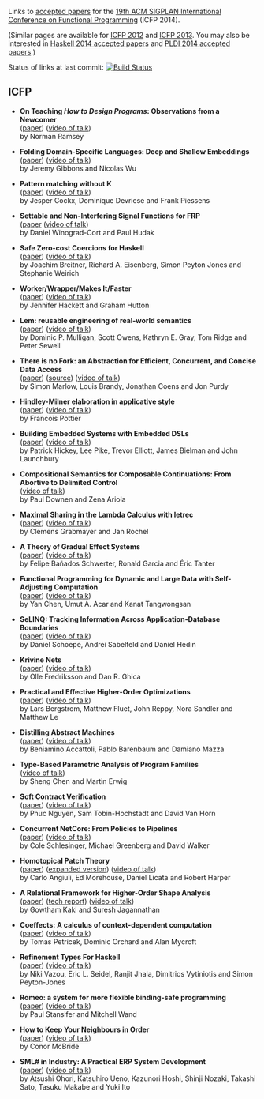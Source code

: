 Links to [accepted papers][icfp14-accepted] for the [19th ACM SIGPLAN International Conference on Functional Programming][icfp14] (ICFP 2014).

[icfp14]: http://icfpconference.org/icfp2014/
[icfp14-accepted]: http://icfpconference.org/icfp2014/accepted.html

(Similar pages are available for [ICFP 2012][icfp12] and [ICFP 2013][icfp13].  You may also be interested in [Haskell 2014 accepted papers][haskell2014-accepted] and [PLDI 2014 accepted papers][pldi2014-accepted].)

Status of links at last commit: [![Build Status](https://travis-ci.org/yallop/icfp2014-papers.svg)](https://travis-ci.org/yallop/icfp2014-papers)

[icfp12]: https://github.com/technogeeky/icfp12-paper-links
[icfp13]: https://github.com/gasche/icfp2013-papers
[haskell2014-accepted]: https://github.com/yallop/haskell2014-papers
[pldi2014-accepted]: https://github.com/yallop/pldi2014-papers

## ICFP

* **On Teaching *How to Design Programs*: Observations from a Newcomer**  
    ([paper](http://www.cs.tufts.edu/~nr/pubs/htdp.pdf))
    ([video of talk](https://www.youtube.com/watch?v=Ae7g73jM4J4))  
    by Norman Ramsey

* **Folding Domain-Specific Languages: Deep and Shallow Embeddings**  
    ([paper](http://www.cs.ox.ac.uk/jeremy.gibbons/publications/embedding.pdf))
    ([video of talk](https://www.youtube.com/watch?v=xS7TJrrhYe8))  
    by Jeremy Gibbons and Nicolas Wu

* **Pattern matching without K**  
    ([paper](http://people.cs.kuleuven.be/~jesper.cockx/Without-K/Pattern-matching-without-K.pdf))
    ([video of talk](https://www.youtube.com/watch?v=4yCvTaw1nUg&t=29m15s))  
    by Jesper Cockx, Dominique Devriese and Frank Piessens

* **Settable and Non-Interfering Signal Functions for FRP**  
    ([paper](http://haskell.cs.yale.edu/wp-content/uploads/2014/09/nichoiceICFP2014.pdf)
    ([video of talk](https://www.youtube.com/watch?v=zgNRM8tZguY))  
    by Daniel Winograd-Cort and Paul Hudak

* **Safe Zero-cost Coercions for Haskell**  
    ([paper](http://www.cis.upenn.edu/~eir/papers/2014/coercible/coercible.pdf))
    ([video of talk](https://www.youtube.com/watch?v=xFy_8n_HdI4))  
    by Joachim Breitner, Richard A. Eisenberg, Simon Peyton Jones and Stephanie Weirich

* **Worker/Wrapper/Makes It/Faster**  
    ([paper](http://www.cs.nott.ac.uk/~gmh/faster.pdf))
    ([video of talk](https://www.youtube.com/watch?v=9Nm8sSRjAtM))  
    by Jennifer Hackett and Graham Hutton

* **Lem: reusable engineering of real-world semantics**  
    ([paper](http://www.cl.cam.ac.uk/~pes20/lem/built-doc/lem-icfp-2014.pdf))
    ([video of talk](https://www.youtube.com/watch?v=2h3IFJCWm2s))  
    by Dominic P. Mulligan, Scott Owens, Kathryn E. Gray, Tom Ridge and Peter Sewell

* **There is no Fork: an Abstraction for Efficient, Concurrent, and Concise Data Access**  
    ([paper](http://community.haskell.org/~simonmar/papers/haxl-icfp14.pdf)) ([source](https://github.com/facebook/Haxl))
    ([video of talk](https://www.youtube.com/watch?v=jG9PWdV1wso))  
    by Simon Marlow, Louis Brandy, Jonathan Coens and Jon Purdy  

* **Hindley-Milner elaboration in applicative style**  
    ([paper](http://gallium.inria.fr/~fpottier/publis/fpottier-elaboration.pdf))
    ([video of talk](https://www.youtube.com/watch?v=8b79M4Nmh34))  
    by Francois Pottier

* **Building Embedded Systems with Embedded DSLs**  
    ([paper](https://github.com/GaloisInc/smaccmpilot-experiencereport/blob/master/embedded-experience.pdf?raw=true))
    ([video of talk](https://www.youtube.com/watch?v=wC2tmo7l5Mc))  
    by Patrick Hickey, Lee Pike, Trevor Elliott, James Bielman and John Launchbury

* **Compositional Semantics for Composable Continuations: From Abortive to Delimited Control**  
    ([video of talk](https://www.youtube.com/watch?v=uMQ7Co7OMQU))  
    by Paul Downen and Zena Ariola

* **Maximal Sharing in the Lambda Calculus with letrec**  
    ([paper](http://arxiv.org/pdf/1401.1460v4))
    ([video of talk](https://www.youtube.com/watch?v=sxy-81ZPYOE))  
    by Clemens Grabmayer and Jan Rochel

* **A Theory of Gradual Effect Systems**  
    ([paper](http://pleiad.dcc.uchile.cl/papers/2014/banadosAl-icfp2014.pdf))
    ([video of talk](https://www.youtube.com/watch?v=V3CAXFRkQUo&t=25m30s))  
    by Felipe Bañados Schwerter, Ronald Garcia and Éric Tanter

* **Functional Programming for Dynamic and Large Data with Self-Adjusting Computation**  
    ([paper](http://www.umut-acar.org/publications/icfp2014.pdf))
    ([video of talk](https://www.youtube.com/watch?v=tv2uf22-R_c))  
    by Yan Chen, Umut A. Acar and Kanat Tangwongsan

* **SeLINQ: Tracking Information Across Application-Database Boundaries**  
    ([paper](http://www.cse.chalmers.se/~andrei/icfp14.pdf))
    ([video of talk](https://www.youtube.com/watch?v=Z_tJaySvMIc))  
    by Daniel Schoepe, Andrei Sabelfeld and Daniel Hedin

* **Krivine Nets**  
    ([paper](http://www.cs.bham.ac.uk/~ohf162/icfp14.pdf))
    ([video of talk](https://www.youtube.com/watch?v=qmwINAgdFVc))  
    by Olle Fredriksson and Dan R. Ghica

* **Practical and Effective Higher-Order Optimizations**  
    ([paper](https://dl.dropboxusercontent.com/u/1620890/website/writings/ho-optimization.pdf))
    ([video of talk](https://www.youtube.com/watch?v=dXrs4BB34Z4))  
    by Lars Bergstrom, Matthew Fluet, John Reppy, Nora Sandler and Matthew Le

* **Distilling Abstract Machines**  
    ([paper](http://lipn.univ-paris13.fr/~mazza/papers/AbsMachinesES.pdf))
    ([video of talk](https://www.youtube.com/watch?v=3k9UlpgXt0M))  
    by Beniamino Accattoli, Pablo Barenbaum and Damiano Mazza

* **Type-Based Parametric Analysis of Program Families**  
    ([video of talk](https://www.youtube.com/watch?v=0C4lf39JYs8))  
    by Sheng Chen and Martin Erwig

* **Soft Contract Verification**  
    ([paper](http://arxiv.org/pdf/1307.6239v3))
    ([video of talk](https://www.youtube.com/watch?v=o2VE4WwW6sA))  
    by Phuc Nguyen, Sam Tobin-Hochstadt and David Van Horn

* **Concurrent NetCore: From Policies to Pipelines**  
    ([paper](https://www.cs.princeton.edu/~dpw/papers/icfp2014sub_cnc.pdf))
    ([video of talk](https://www.youtube.com/watch?v=f8Ni_D_lNHU))  
    by Cole Schlesinger, Michael Greenberg and David Walker

* **Homotopical Patch Theory**  
    ([paper](http://www.cs.cmu.edu/~rwh/papers/htpt/paper.pdf)) ([expanded version](http://www.cs.cmu.edu/~rwh/papers/htpt/expanded.pdf))
    ([video of talk](https://www.youtube.com/watch?v=4yCvTaw1nUg))  
    by Carlo Angiuli, Ed Morehouse, Daniel Licata and Robert Harper

* **A Relational Framework for Higher-Order Shape Analysis**  
    ([paper](http://gowthamk.github.io/docs/icfp2014.pdf))
    ([tech report](http://tycon.github.io/catalyst/techrep.pdf))
    ([video of talk](https://www.youtube.com/watch?v=SOjvCx2ZjWA))  
    by Gowtham Kaki and Suresh Jagannathan

* **Coeffects: A calculus of context-dependent computation**  
    ([paper](http://tomasp.net/academic/papers/structural/coeffects-icfp.pdf))
    ([video of talk](https://www.youtube.com/watch?v=xtxx4iADMbM))  
    by Tomas Petricek, Dominic Orchard and Alan Mycroft

* **Refinement Types For Haskell**  
    ([paper](http://goto.ucsd.edu/~nvazou/refinement_types_for_haskell.pdf))
    ([video of talk](https://www.youtube.com/watch?v=V3CAXFRkQUo))  
    by Niki Vazou, Eric L. Seidel, Ranjit Jhala, Dimitrios Vytiniotis and Simon Peyton-Jones

* **Romeo: a system for more flexible binding-safe programming**  
    ([paper](http://www.ccs.neu.edu/research/prl/static-pauls/romeo.pdf))
    ([video of talk](https://www.youtube.com/watch?v=k9W7_Vjyz4g))  
    by Paul Stansifer and Mitchell Wand

* **How to Keep Your Neighbours in Order**  
    ([paper](https://personal.cis.strath.ac.uk/conor.mcbride/pub/Pivotal.pdf))
    ([video of talk](https://www.youtube.com/watch?v=pNBPCnZEdSs))  
    by Conor McBride

* **SML# in Industry: A Practical ERP System Development**  
    ([paper](http://www.pllab.riec.tohoku.ac.jp/papers/icfp2014OhoriEtAl.pdf))
    ([video of talk](https://www.youtube.com/watch?v=IYGtWJc0do0))  
    by Atsushi Ohori, Katsuhiro Ueno, Kazunori Hoshi, Shinji Nozaki, Takashi Sato, Tasuku Makabe and Yuki Ito
